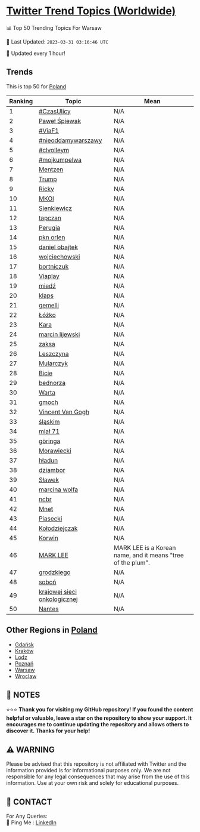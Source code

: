 [Twitter Trend Topics (Worldwide)](https://github.com/ErcinDedeoglu/Twitter-Trend-Topics)
==========


📊 Top 50 Trending Topics For Warsaw

📆 Last Updated: `2023-03-31 03:16:46 UTC`

🔧 Updated every 1 hour!


## Trends

This is top 50 for [Poland](</Poland>)

| Ranking | Topic | Mean |
| ------- | ------------ | ------------ |
| 1 | [#CzasUlicy](http://twitter.com/search?q=%23CzasUlicy) | N/A |
| 2 | [Paweł Śpiewak](http://twitter.com/search?q=Pawe%c5%82+%c5%9apiewak) | N/A |
| 3 | [#ViaF1](http://twitter.com/search?q=%23ViaF1) | N/A |
| 4 | [#nieoddamywarszawy](http://twitter.com/search?q=%23nieoddamywarszawy) | N/A |
| 5 | [#clvolleym](http://twitter.com/search?q=%23clvolleym) | N/A |
| 6 | [#mojkumpelwa](http://twitter.com/search?q=%23mojkumpelwa) | N/A |
| 7 | [Mentzen](http://twitter.com/search?q=Mentzen) | N/A |
| 8 | [Trump](http://twitter.com/search?q=Trump) | N/A |
| 9 | [Ricky](http://twitter.com/search?q=Ricky) | N/A |
| 10 | [MKOl](http://twitter.com/search?q=MKOl) | N/A |
| 11 | [Sienkiewicz](http://twitter.com/search?q=Sienkiewicz) | N/A |
| 12 | [tapczan](http://twitter.com/search?q=tapczan) | N/A |
| 13 | [Perugia](http://twitter.com/search?q=Perugia) | N/A |
| 14 | [pkn orlen](http://twitter.com/search?q=pkn+orlen) | N/A |
| 15 | [daniel obajtek](http://twitter.com/search?q=daniel+obajtek) | N/A |
| 16 | [wojciechowski](http://twitter.com/search?q=wojciechowski) | N/A |
| 17 | [bortniczuk](http://twitter.com/search?q=bortniczuk) | N/A |
| 18 | [Viaplay](http://twitter.com/search?q=Viaplay) | N/A |
| 19 | [miedź](http://twitter.com/search?q=mied%c5%ba) | N/A |
| 20 | [klaps](http://twitter.com/search?q=klaps) | N/A |
| 21 | [gemelli](http://twitter.com/search?q=gemelli) | N/A |
| 22 | [Łóżko](http://twitter.com/search?q=%c5%81%c3%b3%c5%bcko) | N/A |
| 23 | [Kara](http://twitter.com/search?q=Kara) | N/A |
| 24 | [marcin lijewski](http://twitter.com/search?q=marcin+lijewski) | N/A |
| 25 | [zaksa](http://twitter.com/search?q=zaksa) | N/A |
| 26 | [Leszczyna](http://twitter.com/search?q=Leszczyna) | N/A |
| 27 | [Mularczyk](http://twitter.com/search?q=Mularczyk) | N/A |
| 28 | [Bicie](http://twitter.com/search?q=Bicie) | N/A |
| 29 | [bednorza](http://twitter.com/search?q=bednorza) | N/A |
| 30 | [Warta](http://twitter.com/search?q=Warta) | N/A |
| 31 | [gmoch](http://twitter.com/search?q=gmoch) | N/A |
| 32 | [Vincent Van Gogh](http://twitter.com/search?q=Vincent+Van+Gogh) | N/A |
| 33 | [śląskim](http://twitter.com/search?q=%c5%9bl%c4%85skim) | N/A |
| 34 | [miał 71](http://twitter.com/search?q=mia%c5%82+71) | N/A |
| 35 | [göringa](http://twitter.com/search?q=g%c3%b6ringa) | N/A |
| 36 | [Morawiecki](http://twitter.com/search?q=Morawiecki) | N/A |
| 37 | [hładun](http://twitter.com/search?q=h%c5%82adun) | N/A |
| 38 | [dziambor](http://twitter.com/search?q=dziambor) | N/A |
| 39 | [Sławek](http://twitter.com/search?q=S%c5%82awek) | N/A |
| 40 | [marcina wolfa](http://twitter.com/search?q=marcina+wolfa) | N/A |
| 41 | [ncbr](http://twitter.com/search?q=ncbr) | N/A |
| 42 | [Mnet](http://twitter.com/search?q=Mnet) | N/A |
| 43 | [Piasecki](http://twitter.com/search?q=Piasecki) | N/A |
| 44 | [Kołodziejczak](http://twitter.com/search?q=Ko%c5%82odziejczak) | N/A |
| 45 | [Korwin](http://twitter.com/search?q=Korwin) | N/A |
| 46 | [MARK LEE](http://twitter.com/search?q=MARK+LEE) | MARK LEE is a Korean name, and it means "tree of the plum". |
| 47 | [grodzkiego](http://twitter.com/search?q=grodzkiego) | N/A |
| 48 | [soboń](http://twitter.com/search?q=sobo%c5%84) | N/A |
| 49 | [krajowej sieci onkologicznej](http://twitter.com/search?q=krajowej+sieci+onkologicznej) | N/A |
| 50 | [Nantes](http://twitter.com/search?q=Nantes) | N/A |



## Other Regions in [Poland](</Poland>)

* [Gdańsk](</Poland/Gdańsk.md>)
* [Kraków](</Poland/Kraków.md>)
* [Lodz](</Poland/Lodz.md>)
* [Poznań](</Poland/Poznań.md>)
* [Warsaw](</Poland/Warsaw.md>)
* [Wroclaw](</Poland/Wroclaw.md>)



## 📝 NOTES

⭐⭐⭐ **Thank you for visiting my GitHub repository! If you found the content helpful or valuable, leave a star on the repository to show your support. It encourages me to continue updating the repository and allows others to discover it. Thanks for your help!**


## ⚠️ WARNING

Please be advised that this repository is not affiliated with Twitter and the information provided is for informational purposes only. We are not responsible for any legal consequences that may arise from the use of this information. Use at your own risk and solely for educational purposes.


## 📨 CONTACT

 For Any Queries:  
            🏓 Ping Me : [LinkedIn](https://www.linkedin.com/in/ercindedeoglu/)
